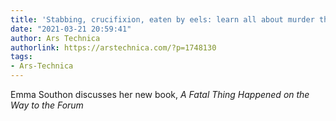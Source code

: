 ```yaml
---
title: 'Stabbing, crucifixion, eaten by eels: learn all about murder the Roman way'
date: "2021-03-21 20:59:41"
author: Ars Technica
authorlink: https://arstechnica.com/?p=1748130
tags:
- Ars-Technica
---
```

Emma Southon discusses her new book, <em>A Fatal Thing Happened on the Way to the Forum</em>